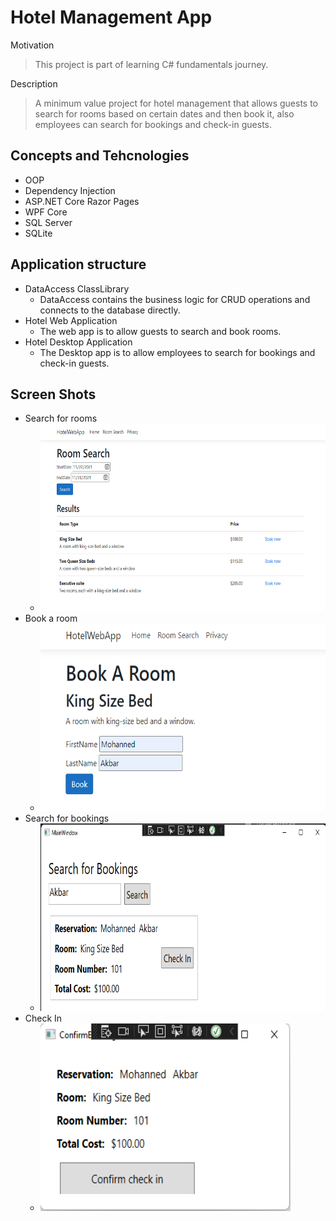 # Hotel Management App

Motivation 
> This project is part of learning C# fundamentals journey.

Description
> A minimum value project for hotel management that allows guests to search for rooms based on certain dates and then book it, also employees can search for bookings and check-in guests.


## Concepts and Tehcnologies 
- OOP
- Dependency Injection
- ASP.NET Core Razor Pages
- WPF Core
- SQL Server
- SQLite

## Application structure
  - DataAccess ClassLibrary
    - DataAccess contains the business logic for CRUD operations and connects to the database directly.
  - Hotel Web Application
    - The web app is to allow guests to search and book rooms.
  - Hotel Desktop Application
    - The Desktop app is to allow employees to search for bookings and check-in guests.

## Screen Shots
- Search for rooms
  - <img src="https://github.com/mhnd6/HotelManagementApp/blob/master/ScreenShots/Search.png" alt="maze pic" width="600" height="300">
- Book a room 
  - <img src="https://github.com/mhnd6/HotelManagementApp/blob/master/ScreenShots/Book.png" alt="maze pic" width="500" height="300">
- Search for bookings
  - <img src="https://github.com/mhnd6/HotelManagementApp/blob/master/ScreenShots/Search%20for%20Bookings.png" alt="maze pic" width="600" height="300">
- Check In
  - <img src="https://github.com/mhnd6/HotelManagementApp/blob/master/ScreenShots/Confirm.png" alt="maze pic" width="400" height="300">

